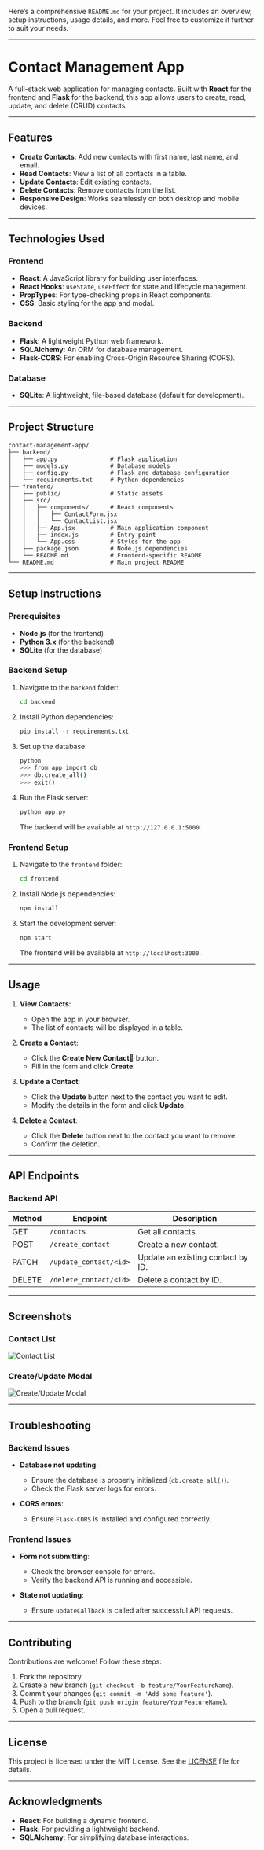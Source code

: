 Here’s a comprehensive `README.md` for your project. It includes an overview, setup instructions, usage details, and more. Feel free to customize it further to suit your needs.

---

# Contact Management App

A full-stack web application for managing contacts. Built with **React** for the frontend and **Flask** for the backend, this app allows users to create, read, update, and delete (CRUD) contacts.

---

## Features

- **Create Contacts**: Add new contacts with first name, last name, and email.
- **Read Contacts**: View a list of all contacts in a table.
- **Update Contacts**: Edit existing contacts.
- **Delete Contacts**: Remove contacts from the list.
- **Responsive Design**: Works seamlessly on both desktop and mobile devices.

---

## Technologies Used

### Frontend
- **React**: A JavaScript library for building user interfaces.
- **React Hooks**: `useState`, `useEffect` for state and lifecycle management.
- **PropTypes**: For type-checking props in React components.
- **CSS**: Basic styling for the app and modal.

### Backend
- **Flask**: A lightweight Python web framework.
- **SQLAlchemy**: An ORM for database management.
- **Flask-CORS**: For enabling Cross-Origin Resource Sharing (CORS).

### Database
- **SQLite**: A lightweight, file-based database (default for development).

---

## Project Structure

```
contact-management-app/
├── backend/
│   ├── app.py               # Flask application
│   ├── models.py            # Database models
│   ├── config.py            # Flask and database configuration
│   └── requirements.txt     # Python dependencies
├── frontend/
│   ├── public/              # Static assets
│   ├── src/
│   │   ├── components/      # React components
│   │   │   ├── ContactForm.jsx
│   │   │   └── ContactList.jsx
│   │   ├── App.jsx          # Main application component
│   │   ├── index.js         # Entry point
│   │   └── App.css          # Styles for the app
│   ├── package.json         # Node.js dependencies
│   └── README.md            # Frontend-specific README
└── README.md                # Main project README
```

---

## Setup Instructions

### Prerequisites

- **Node.js** (for the frontend)
- **Python 3.x** (for the backend)
- **SQLite** (for the database)

### Backend Setup

1. Navigate to the `backend` folder:
   ```bash
   cd backend
   ```

2. Install Python dependencies:
   ```bash
   pip install -r requirements.txt
   ```

3. Set up the database:
   ```bash
   python
   >>> from app import db
   >>> db.create_all()
   >>> exit()
   ```

4. Run the Flask server:
   ```bash
   python app.py
   ```
   The backend will be available at `http://127.0.0.1:5000`.

### Frontend Setup

1. Navigate to the `frontend` folder:
   ```bash
   cd frontend
   ```

2. Install Node.js dependencies:
   ```bash
   npm install
   ```

3. Start the development server:
   ```bash
   npm start
   ```
   The frontend will be available at `http://localhost:3000`.

---

## Usage

1. **View Contacts**:
   - Open the app in your browser.
   - The list of contacts will be displayed in a table.

2. **Create a Contact**:
   - Click the **Create New Contact🤗** button.
   - Fill in the form and click **Create**.

3. **Update a Contact**:
   - Click the **Update** button next to the contact you want to edit.
   - Modify the details in the form and click **Update**.

4. **Delete a Contact**:
   - Click the **Delete** button next to the contact you want to remove.
   - Confirm the deletion.

---

## API Endpoints

### Backend API

| Method | Endpoint                | Description                          |
|--------|-------------------------|--------------------------------------|
| GET    | `/contacts`             | Get all contacts.                    |
| POST   | `/create_contact`       | Create a new contact.                |
| PATCH  | `/update_contact/<id>`  | Update an existing contact by ID.    |
| DELETE | `/delete_contact/<id>`  | Delete a contact by ID.              |

---

## Screenshots

### Contact List
![Contact List](screenshots/contact-list.png)

### Create/Update Modal
![Create/Update Modal](screenshots/contact-form.png)

---

## Troubleshooting

### Backend Issues
- **Database not updating**:
  - Ensure the database is properly initialized (`db.create_all()`).
  - Check the Flask server logs for errors.

- **CORS errors**:
  - Ensure `Flask-CORS` is installed and configured correctly.

### Frontend Issues
- **Form not submitting**:
  - Check the browser console for errors.
  - Verify the backend API is running and accessible.

- **State not updating**:
  - Ensure `updateCallback` is called after successful API requests.

---

## Contributing

Contributions are welcome! Follow these steps:

1. Fork the repository.
2. Create a new branch (`git checkout -b feature/YourFeatureName`).
3. Commit your changes (`git commit -m 'Add some feature'`).
4. Push to the branch (`git push origin feature/YourFeatureName`).
5. Open a pull request.

---

## License

This project is licensed under the MIT License. See the [LICENSE](LICENSE) file for details.

---

## Acknowledgments

- **React**: For building a dynamic frontend.
- **Flask**: For providing a lightweight backend.
- **SQLAlchemy**: For simplifying database interactions.

